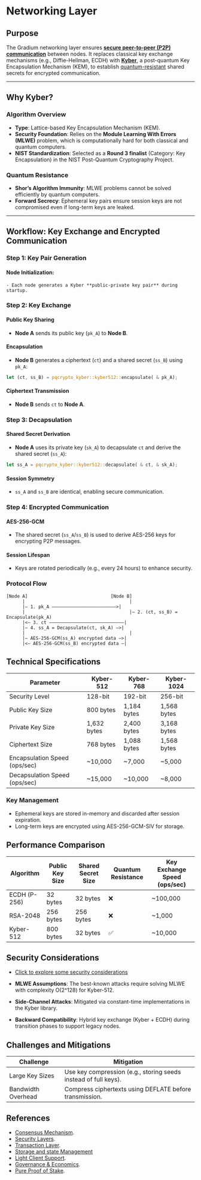 # Networking Layer

## **Purpose**

The Gradium networking layer ensures [**secure peer-to-peer (P2P) communication**](#workflow-key-exchange-and-encrypted-communication) between nodes. It replaces classical
key exchange mechanisms (e.g., Diffie-Hellman, ECDH) with [**Kyber**](#algorithm-overview), a post-quantum Key
Encapsulation Mechanism (KEM), to
establish [quantum-resistant](#quantum-resistance) shared secrets for encrypted communication.

---

## **Why Kyber?**

### **Algorithm Overview**

- **Type**: Lattice-based Key Encapsulation Mechanism (KEM).
- **Security Foundation**: Relies on the **Module Learning With Errors (MLWE)** problem, which is computationally hard
  for both classical and quantum computers.
- **NIST Standardization**: Selected as a **Round 3 finalist** (Category: Key Encapsulation) in the NIST Post-Quantum
  Cryptography Project.

### **Quantum Resistance**

- **Shor’s Algorithm Immunity**: MLWE problems cannot be solved efficiently by quantum computers.
- **Forward Secrecy**: Ephemeral key pairs ensure session keys are not compromised even if long-term keys are leaked.

---

## **Workflow: Key Exchange and Encrypted Communication**

### **Step 1: Key Pair Generation**

#### Node Initialization:

    - Each node generates a Kyber **public-private key pair** during startup.

### Step 2: Key Exchange

#### Public Key Sharing

- **Node A** sends its public key (`pk_A`) to **Node B**.

#### Encapsulation

- **Node B** generates a ciphertext (`ct`) and a shared secret (`ss_B`) using `pk_A`:

```rust
let (ct, ss_B) = pqcrypto_kyber::kyber512::encapsulate( & pk_A);
```

#### Ciphertext Transmission

- **Node B** sends `ct` to **Node A**.

### Step 3: Decapsulation

#### Shared Secret Derivation

- **Node A** uses its private key (`sk_A`) to decapsulate `ct` and derive the shared secret (`ss_A`):

```rust
let ss_A = pqcrypto_kyber::kyber512::decapsulate( & ct, & sk_A);
```

#### Session Symmetry

- `ss_A` and `ss_B` are identical, enabling secure communication.

### Step 4: Encrypted Communication

#### AES-256-GCM

- The shared secret (`ss_A`/`ss_B`) is used to derive AES-256 keys for encrypting P2P messages.

#### Session Lifespan

- Keys are rotated periodically (e.g., every 24 hours) to enhance security.

### Protocol Flow

```plaintext
[Node A]                               [Node B]  
      |                                       |  
      |— 1. pk_A ————————————————————————>|  
      |                                       |— 2. (ct, ss_B) = Encapsulate(pk_A)  
      |<— 3. ct ————————————————————————————|  
      |— 4. ss_A = Decapsulate(ct, sk_A) —>|  
      |                                       |  
      |— AES-256-GCM(ss_A) encrypted data —>|  
      |<— AES-256-GCM(ss_B) encrypted data —|
```

## Technical Specifications

| Parameter                     | Kyber-512   | Kyber-768   | Kyber-1024  |
|-------------------------------|-------------|-------------|-------------|
| Security Level                | 128-bit     | 192-bit     | 256-bit     |
| Public Key Size               | 800 bytes   | 1,184 bytes | 1,568 bytes |
| Private Key Size              | 1,632 bytes | 2,400 bytes | 3,168 bytes |
| Ciphertext Size               | 768 bytes   | 1,088 bytes | 1,568 bytes |
| Encapsulation Speed (ops/sec) | ~10,000     | ~7,000      | ~5,000      |
| Decapsulation Speed (ops/sec) | ~15,000     | ~10,000     | ~8,000      |

### Key Management

- Ephemeral keys are stored in-memory and discarded after session expiration.
- Long-term keys are encrypted using AES-256-GCM-SIV for storage.

## Performance Comparison

| Algorithm    | Public Key Size | Shared Secret Size | Quantum Resistance | Key Exchange Speed (ops/sec) |
|--------------|-----------------|--------------------|--------------------|------------------------------|
| ECDH (P-256) | 32 bytes        | 32 bytes           | ❌                  | ~100,000                     |
| RSA-2048     | 256 bytes       | 256 bytes          | ❌                  | ~1,000                       |
| Kyber-512    | 800 bytes       | 32 bytes           | ✅                  | ~10,000                      |

## Security Considerations

- [Click to explore some security considerations](https://github.com/GradeLabz/gradium-network-docs/blob/main/2.0%20Core%20Blockchain%20Features/2.1%20consensus-mechanism.md#security-considerations)
- **MLWE Assumptions**: The best-known attacks require solving MLWE with complexity O(2^128) for Kyber-512.

- **Side-Channel Attacks**: Mitigated via constant-time implementations in the Kyber library.

- **Backward Compatibility**: Hybrid key exchange (Kyber + ECDH) during transition phases to support legacy nodes.

## Challenges and Mitigations

| Challenge          | Mitigation                                                      |
|--------------------|-----------------------------------------------------------------|
| Large Key Sizes    | Use key compression (e.g., storing seeds instead of full keys). |
| Bandwidth Overhead | Compress ciphertexts using DEFLATE before transmission.         |

## References

- [Consensus Mechanism](https://github.com/GradeLabz/quantum-resistant-blockchain-docs/blob/main/1.0%20Introduction/1.0%20Introduction.md).
- [Security Layers](https://github.com/GradeLabz/quantum-resistant-blockchain-docs/tree/main/3.0%20Security%20Layers).
- [Transaction Layer](https://github.com/GradeLabz/quantum-resistant-blockchain-docs/blob/main/2.0%20Core%20Blockchain%20Features/2.2%20transaction-layer.md).
- [Storage and state Management](https://github.com/GradeLabz/quantum-resistant-blockchain-docs/blob/main/3.0%20Security%20Layers/3.3%20storage-and-state-management.md)
- [Light Client Support](https://github.com/GradeLabz/quantum-resistant-blockchain-docs/blob/main/4.0%20Supporting%20Features/4.1%20light-client-support.md).
- [Governance & Economics](https://github.com/GradeLabz/quantum-resistant-blockchain-docs/tree/main/5.0%20Governance%20and%20Economics).
- [Pure Proof of Stake](https://github.com/GradeLabz/quantum-resistant-blockchain-docs/blob/main/5.0%20Governance%20and%20Economics/5.2%20pure-proof-of-stake.md).

